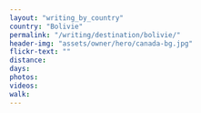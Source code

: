```yaml
---
layout: "writing_by_country"
country: "Bolivie"
permalink: "/writing/destination/bolivie/"
header-img: "assets/owner/hero/canada-bg.jpg"
flickr-text: ""
distance:
days:
photos:
videos:
walk:
---
```

